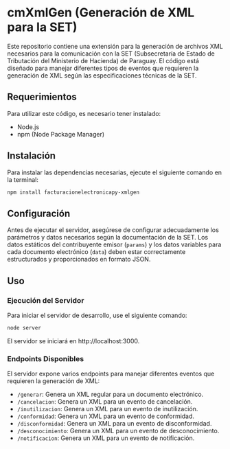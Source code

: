 # cmXmlGen (Generación de XML para la SET)

Este repositorio contiene una extensión para la generación de archivos XML necesarios para la comunicación con la SET (Subsecretaría de Estado de Tributación del Ministerio de Hacienda) de Paraguay. El código está diseñado para manejar diferentes tipos de eventos que requieren la generación de XML según las especificaciones técnicas de la SET.

## Requerimientos

Para utilizar este código, es necesario tener instalado:

- Node.js
- npm (Node Package Manager)

## Instalación

Para instalar las dependencias necesarias, ejecute el siguiente comando en la terminal:

```bash
npm install facturacionelectronicapy-xmlgen
```
## Configuración

Antes de ejecutar el servidor, asegúrese de configurar adecuadamente los parámetros y datos necesarios según la documentación de la SET. Los datos estáticos del contribuyente emisor (`params`) y los datos variables para cada documento electrónico (`data`) deben estar correctamente estructurados y proporcionados en formato JSON.

## Uso

### Ejecución del Servidor

Para iniciar el servidor de desarrollo, use el siguiente comando:

```bash
node server
```
El servidor se iniciará en http://localhost:3000.

### Endpoints Disponibles

El servidor expone varios endpoints para manejar diferentes eventos que requieren la generación de XML:

- `/generar`: Genera un XML regular para un documento electrónico.
- `/cancelacion`: Genera un XML para un evento de cancelación.
- `/inutilizacion`: Genera un XML para un evento de inutilización.
- `/conformidad`: Genera un XML para un evento de conformidad.
- `/disconformidad`: Genera un XML para un evento de disconformidad.
- `/desconocimiento`: Genera un XML para un evento de desconocimiento.
- `/notificacion`: Genera un XML para un evento de notificación.



